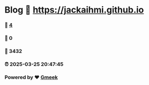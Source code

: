 # Blog :link: https://jackaihmi.github.io 
### :page_facing_up: [4](https://jackaihmi.github.io/tag.html) 
### :speech_balloon: 0 
### :hibiscus: 3432 
### :alarm_clock: 2025-03-25 20:47:45 
### Powered by :heart: [Gmeek](https://github.com/Meekdai/Gmeek)
